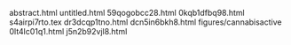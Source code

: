 abstract.html
untitled.html
59qogobcc28.html
0kqb1dfbq98.html
s4airpi7rto.tex
dr3dcqp1tno.html
dcn5in6bkh8.html
figures/cannabisactive
0lt4lc01q1.html
j5n2b92vjl8.html
